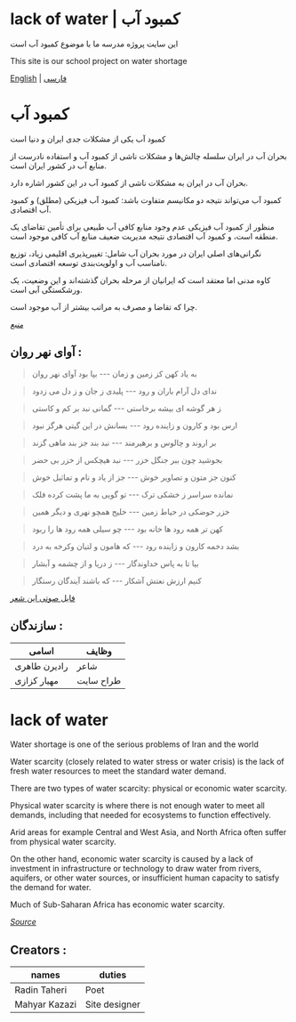 # lack of water | کمبود آب

این سایت پروژه مدرسه ما با موضوع کمبود آب است

This site is our school project on water shortage

[English](#lack-of-water)
|
[فارسی](#کمبود-آب)
# کمبود آب
کمبود آب یکی از مشکلات جدی ایران و دنیا است

بحران آب در ایران سلسله چالش‌ها و مشکلات ناشی از کمبود آب و استفاده نادرست از منابع آب در کشور ایران است.

 بحران آب در ایران به مشکلات ناشی از کمبود آب در این کشور اشاره دارد.
 
  کمبود آب می‌تواند نتیجه دو مکانیسم متفاوت باشد: کمبود آب فیزیکی (مطلق) و کمبود آب اقتصادی.
  
   منظور از کمبود آب فیزیکی عدم وجود منابع کافی آب طبیعی برای تأمین تقاضای یک منطقه است، و کمبود آب اقتصادی نتیجه مدیریت ضعیف منابع آب کافی موجود است.
   
نگرانی‌های اصلی ایران در مورد بحران آب شامل: تغییرپذیری اقلیمی زیاد، توزیع نامناسب آب و اولویت‌بندی توسعه اقتصادی است.

 کاوه مدنی اما معتقد است که ایرانیان از مرحله بحران گذشته‌‌اند و این وضعیت، یک ورشکستگی آبی است.
 
  چرا که تقاضا و مصرف به مراتب بیشتر از آب موجود است.

  [*منبع*](https://fa.wikipedia.org/wiki/%DA%A9%D9%85%D8%A8%D9%88%D8%AF_%D8%A2%D8%A8)

## آوای نهر روان :

>به یاد کهن کز زمین و زمان --- بپا بود آوای نهر روان

>ندای دل آرام باران و رود --- پلیدی ز جان و ز دل می  زدود

>ز هر گوشه ای بیشه برخاستی --- گمانی نبد بر کم و کاستی

>ارس بود و کارون و زاینده رود --- بسانش در این گیتی هرگز نبود

>بر اروند و چالوس و برهیرمند --- نبد بند جز بند ماهی گزند

>بجوشید چون ببر جنگل خزر --- نبد هیچکس از خزر بی حضر

>کنون جز متون و تصاویر خوش --- جز از یاد و نام و تماثیل خوش

>نمانده سراسر ز خشکی ترک --- تو گویی به ما پشت کرده فلک

>خزر حوضکی در حیاط زمین --- خلیج همچو نهری و دیگر همین

>کهن تر همه رود ها خانه بود --- چو سیلی همه رود ها را ربود

>بشد دخمه کارون و زاینده رود --- که هامون و لتیان وکرخه به درد

>بیا تا به پاس خداوندگار --- ز دریا و از چشمه و آبشار 

>کنیم ارزش نعتش آشکار --- که باشند آیندگان رستگار

[فایل صوتی این شعر]()

## سازندگان :

| اسامی | وظایف |
| --- | --- |
|رادیرن طاهری|شاعر
|مهیار کزازی|طراح سایت

# lack of water
Water shortage is one of the serious problems of Iran and the world

Water scarcity (closely related to water stress or water crisis) is the lack of fresh water resources to meet the standard water demand.

There are two types of water scarcity: physical or economic water scarcity.

Physical water scarcity is where there is not enough water to meet all demands, including that needed for ecosystems to function effectively.

Arid areas for example Central and West Asia, and North Africa often suffer from physical water scarcity.

On the other hand, economic water scarcity is caused by a lack of investment in infrastructure or technology to draw water from rivers, aquifers, or other water sources, or insufficient human capacity to satisfy the demand for water.

Much of Sub-Saharan Africa has economic water scarcity.

  [*Source*](https://en.wikipedia.org/wiki/Water_scarcity)

## Creators :

| names | duties |
| --- | --- |
|Radin Taheri|Poet
|Mahyar Kazazi|Site designer